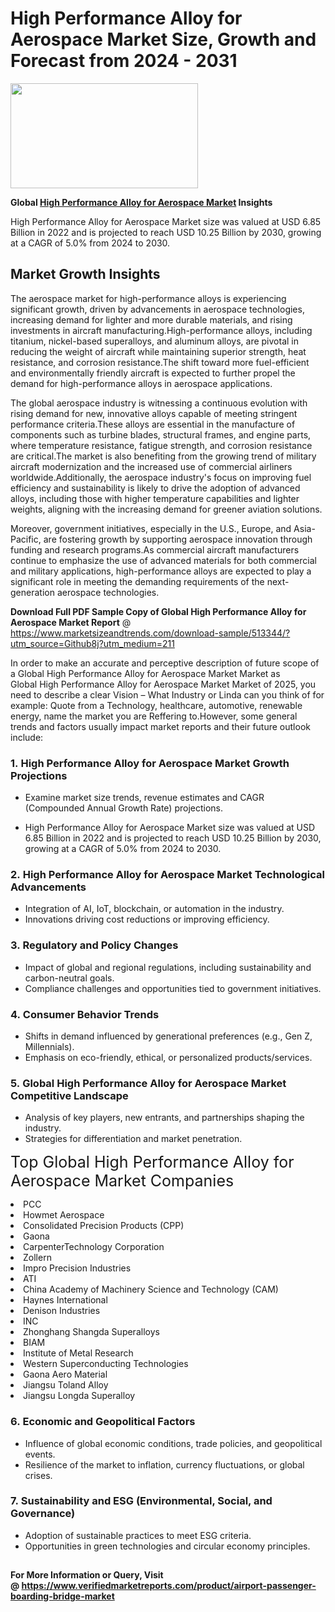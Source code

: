 <H1>High Performance Alloy for Aerospace Market Size, Growth and Forecast from 2024 - 2031</H1><img class="aligncenter size-medium wp-image-584254" src="https://thirdeyenews.in/wp-content/uploads/2024/09/Global-Market-Research-300x168.jpeg" alt="" width="300" height="168" /><p><strong>Global&nbsp;<a href="https://www.marketsizeandtrends.com/download-sample/513344/?utm_source=Github8j?utm_medium=211">High Performance Alloy for Aerospace Market</a> Insights</strong></p><p>High Performance Alloy for Aerospace Market size was valued at USD 6.85 Billion in 2022 and is projected to reach USD 10.25 Billion by 2030, growing at a CAGR of 5.0% from 2024 to 2030.</p><p><h2>Market Growth Insights</h2> <p>The aerospace market for high-performance alloys is experiencing significant growth, driven by advancements in aerospace technologies, increasing demand for lighter and more durable materials, and rising investments in aircraft manufacturing.High-performance alloys, including titanium, nickel-based superalloys, and aluminum alloys, are pivotal in reducing the weight of aircraft while maintaining superior strength, heat resistance, and corrosion resistance.The shift toward more fuel-efficient and environmentally friendly aircraft is expected to further propel the demand for high-performance alloys in aerospace applications.</p> <p>The global aerospace industry is witnessing a continuous evolution with rising demand for new, innovative alloys capable of meeting stringent performance criteria.These alloys are essential in the manufacture of components such as turbine blades, structural frames, and engine parts, where temperature resistance, fatigue strength, and corrosion resistance are critical.The market is also benefiting from the growing trend of military aircraft modernization and the increased use of commercial airliners worldwide.Additionally, the aerospace industry's focus on improving fuel efficiency and sustainability is likely to drive the adoption of advanced alloys, including those with higher temperature capabilities and lighter weights, aligning with the increasing demand for greener aviation solutions.</p> <p>Moreover, government initiatives, especially in the U.S., Europe, and Asia-Pacific, are fostering growth by supporting aerospace innovation through funding and research programs.As commercial aircraft manufacturers continue to emphasize the use of advanced materials for both commercial and military applications, high-performance alloys are expected to play a significant role in meeting the demanding requirements of the next-generation aerospace technologies.</p> <p><span class=""><strong>Download Full PDF Sample Copy of Global High Performance Alloy for Aerospace Market Report</strong> @ <a href="https://www.marketsizeandtrends.com/download-sample/513344/?utm_source=Github8j?utm_medium=211" target="_blank">https://www.marketsizeandtrends.com/download-sample/513344/?utm_source=Github8j?utm_medium=211</a></span></p><p>In order to make an accurate and perceptive description of future scope of a Global&nbsp;High Performance Alloy for Aerospace Market Market as Global&nbsp;High Performance Alloy for Aerospace Market Market of 2025, you need to describe a clear Vision &ndash; What Industry or Linda can you think of for example: Quote from a Technology, healthcare, automotive, renewable energy, name the market you are Reffering to.However, some general trends and factors usually impact market reports and their future outlook include:</p><h3>1.&nbsp;<strong>High Performance Alloy for Aerospace Market Growth Projections</strong></h3><ul><li>Examine market size trends, revenue estimates and CAGR (Compounded Annual Growth Rate) projections.</li><li><p>High Performance Alloy for Aerospace Market size was valued at USD 6.85 Billion in 2022 and is projected to reach USD 10.25 Billion by 2030, growing at a CAGR of 5.0% from 2024 to 2030.</p></li></ul><h3>2.&nbsp;<strong>High Performance Alloy for Aerospace Market Technological Advancements</strong></h3><ul><li>Integration of AI, IoT, blockchain, or automation in the industry.</li><li>Innovations driving cost reductions or improving efficiency.</li></ul><h3>3.&nbsp;<strong>Regulatory and Policy Changes</strong></h3><ul><li>Impact of global and regional regulations, including sustainability and carbon-neutral goals.</li><li>Compliance challenges and opportunities tied to government initiatives.</li></ul><h3>4.&nbsp;<strong>Consumer Behavior Trends</strong></h3><ul><li>Shifts in demand influenced by generational preferences (e.g., Gen Z, Millennials).</li><li>Emphasis on eco-friendly, ethical, or personalized products/services.</li></ul><h3>5.&nbsp;<strong>Global High Performance Alloy for Aerospace Market Competitive Landscape</strong></h3><ul><li>Analysis of key players, new entrants, and partnerships shaping the industry.</li><li>Strategies for differentiation and market penetration.</li></ul><p data-pm-slice="1 1 []"><span style="color: inherit; font-family: inherit; font-size: 25px;">Top Global High Performance Alloy for Aerospace Market Companies</span></p><div class="" data-test-id=""><p><li>PCC</li><li> Howmet Aerospace</li><li> Consolidated Precision Products (CPP)</li><li> Gaona</li><li> CarpenterTechnology Corporation</li><li> Zollern</li><li> Impro Precision Industries</li><li> ATI</li><li> China Academy of Machinery Science and Technology (CAM)</li><li> Haynes International</li><li> Denison Industries</li><li> INC</li><li> Zhonghang Shangda Superalloys</li><li> BIAM</li><li> Institute of Metal Research</li><li> Western Superconducting Technologies</li><li> Gaona Aero Material</li><li> Jiangsu Toland Alloy</li><li> Jiangsu Longda Superalloy</li></p></div><h3>6.&nbsp;<strong>Economic and Geopolitical Factors</strong></h3><ul><li>Influence of global economic conditions, trade policies, and geopolitical events.</li><li>Resilience of the market to inflation, currency fluctuations, or global crises.</li></ul><h3>7.&nbsp;<strong>Sustainability and ESG (Environmental, Social, and Governance)</strong></h3><ul><li>Adoption of sustainable practices to meet ESG criteria.</li><li>Opportunities in green technologies and circular economy principles.</li></ul><h2><strong style="font-size: 14px;">For More Information or Query, Visit @&nbsp;</strong><a style="background-color: #ffffff; font-size: 14px;" href="https://www.marketsizeandtrends.com/report/high-performance-alloy-for-aerospace-market/" target="_blank">https://www.verifiedmarketreports.com/product/airport-passenger-boarding-bridge-market</a></h2>